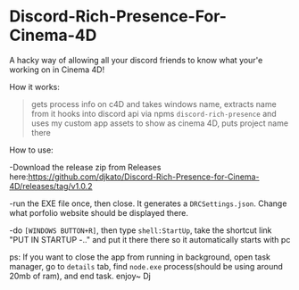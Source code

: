 # Discord-Rich-Presence-For-Cinema-4D
A hacky way of allowing all your discord friends to know what your'e working on in Cinema 4D!

How it works:
>gets process info on c4D and takes windows name, extracts name from it
>hooks into discord api via npms `discord-rich-presence` and uses my custom app assets to show as cinema 4D, puts project name there

How to use:
    
-Download the release zip from Releases here:https://github.com/djkato/Discord-Rich-Presence-for-Cinema-4D/releases/tag/v1.0.2

-run the EXE file once, then close. It generates a `DRCSettings.json`. Change what porfolio website should be displayed there.

-do `[WINDOWS BUTTON+R]`, then type `shell:StartUp`, take the shortcut link "PUT IN STARTUP -.." and put it there there so it automatically starts with pc

ps: If you want to close the app from running in background, open task manager, go to `details` tab, find `node.exe` process(should be using around 20mb of ram), and end task. 
enjoy~
Dj